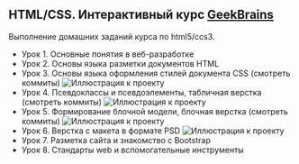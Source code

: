  HTML/CSS. Интерактивный курс [GeekBrains](https://geekbrains.ru/courses/246/ "Необязательная подсказка")
-------------------------
Выполнение домашних заданий курса по html5/ccs3.

+ Урок 1. Основные понятия в веб-разработке
+ Урок 2. Основы языка разметки документов HTML
+ Урок 3. Основы языка оформления стилей документа CSS (смотреть коммиты)
![Иллюстрация к проекту](https://github.com/DenBase/img/blob/master/1.jpg)
+ Урок 4. Псевдоклассы и псевдоэлементы, табличная верстка (смотреть коммиты)
![Иллюстрация к проекту](https://github.com/DenBase/img/blob/master/2.jpg)
+ Урок 5. Формирование блочной модели, блочная верстка (смотреть коммиты)
![Иллюстрация к проекту](https://github.com/DenBase/img/blob/master/4.jpg)
+ Урок 6. Верстка с макета в формате PSD
![Иллюстрация к проекту](https://github.com/DenBase/img/blob/master/interior-home-page.jpg)
+ Урок 7. Разметка сайта и знакомство с Bootstrap
+ Урок 8. Стандарты web и вспомогательные инструменты



